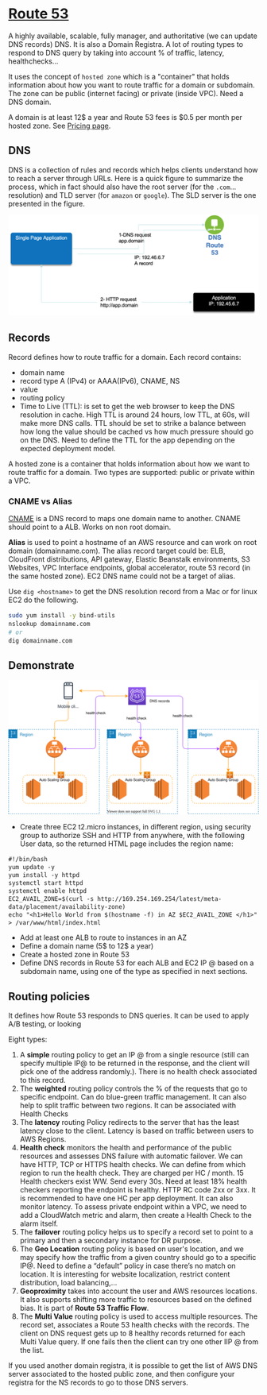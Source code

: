 # [Route 53](https://aws.amazon.com/route53/features/)

A highly available, scalable, fully manager, and authoritative (we can update DNS records) DNS. It is also a Domain Registra. 
A lot of routing types to respond to DNS query by taking into account % of traffic, latency, healthchecks...

It uses the concept of `hosted zone` which is a "container" that holds information about how you want to route traffic for a domain or subdomain. The zone can be public (internet facing) or private (inside VPC). Need a DNS domain.

A domain is at least 12$ a year and Route 53 fees is $0.5 per month per hosted zone. See [Pricing page](https://aws.amazon.com/route53/pricing/).

## DNS

DNS is a collection of rules and records which helps clients understand how to reach a server through URLs. Here is a quick figure to summarize the process, which in fact should also have the root server (for the `.com`... resolution) and TLD server (for `amazon` or `google`). The SLD server is the one presented in the figure.

 ![7](./images/dns.png)

## Records

Record defines how to route traffic for a domain. Each record contains:

* domain name
* record type A (IPv4) or AAAA(IPv6), CNAME, NS
* value
* routing policy
* Time to Live (TTL): is set to get the web browser to keep the DNS resolution in cache. High TTL is around 24 hours, low TTL, at 60s, will make more DNS calls. TTL should be set to strike a balance between how long the value should be cached vs how much pressure should go on the DNS. Need to define the TTL for the app depending on the expected deployment model.

A hosted zone is a container that holds information about how we want to route traffic for a domain. Two types are supported: public or private within a VPC.

### CNAME vs Alias

[CNAME](https://en.wikipedia.org/wiki/CNAME_record) is a DNS record to maps one domain name to another. CNAME should point to a ALB. Works on non root domain.

**Alias** is used to point a hostname of an AWS resource and can work on root domain (domainname.com). The alias record target could be: ELB, CloudFront distributions, API gateway, Elastic Beanstalk environments, S3 Websites, VPC Interface endpoints, global accelerator, route 53 record (in the same hosted zone). EC2 DNS name could not be a target of alias.

Use `dig <hostname>` to get the DNS resolution record from a Mac or for linux EC2 do the following.

```sh
sudo yum install -y bind-utils
nslookup domainname.com
# or
dig domainname.com
```

## Demonstrate 

![](./diagrams/route53-ex.drawio.svg)

* Create three EC2 t2.micro instances, in different region, using security group to authorize SSH and HTTP from anywhere, with the following User data, so the returned HTML page includes the region name:

```
#!/bin/bash
yum update -y
yum install -y httpd
systemctl start httpd
systemctl enable httpd
EC2_AVAIL_ZONE=$(curl -s http://169.254.169.254/latest/meta-data/placement/availability-zone)
echo "<h1>Hello World from $(hostname -f) in AZ $EC2_AVAIL_ZONE </h1>" > /var/www/html/index.html
```

* Add at least one ALB to route to instances in an AZ
* Define a domain name (5$ to 12$ a year)
* Create a hosted zone in Route 53
* Define DNS records in Route 53 for each ALB and EC2 IP @ based on a subdomain name, using one of the type as specified in next sections.

## Routing policies

It defines how Route 53 responds to DNS queries. It can be used to apply A/B testing, or looking 

Eight types:

1. A **simple** routing policy to get an IP @ from a single resource (still can specify multiple IP@ to be returned in the response, and the client will pick one of the address randomly.). There is no health check associated to this record. 
1. The **weighted** routing policy controls the % of the requests that go to specific endpoint. Can do blue-green traffic management. It can also help to split traffic between two regions. It can be associated with Health Checks
1. The **latency** routing Policy redirects to the server that has the least latency close to the client. Latency is based on traffic between users to AWS Regions.
1. **Health check** monitors the health and performance of the public resources and assesses DNS failure with automatic failover. We can have HTTP, TCP or HTTPS health checks. We can define from which region to run the health check. They are charged per HC / month. 15 Health checkers exist WW. Send every 30s. Need at least 18% health checkers reporting the endpoint is healthy. HTTP RC code 2xx or 3xx. It is recommended to have one HC per app deployment. It can also monitor latency. To assess private endpoint within a VPC, we need to add a CloudWatch metric and alarm, then create a Health Check to the alarm itself.
1. The **failover** routing policy helps us to specify a record set to point to a primary and then a secondary instance for DR purpose. 
1. The **Geo Location** routing policy is based on user's location, and we may specify how the traffic from a given country should go to a specific IP@. Need to define a “default” policy in case there’s no match on location. It is interesting for website localization, restrict content distribution, load balancing,...
1. **Geoproximity** takes into account the user and AWS resources locations. It also supports shifting more traffic to resources based on the defined bias. It is part of **Route 53 Traffic Flow**.
1. The **Multi Value** routing policy is used to access multiple resources. The record set, associates a Route 53 health checks with the records. The client on DNS request gets up to 8 healthy records returned for each Multi Value query. If one fails then the client can try one other IIP @ from the list.

If you used another domain registra, it is possible to get the list of AWS DNS server associated to the hosted public zone, and then configure your registra for the NS records to go to those DNS servers. 


